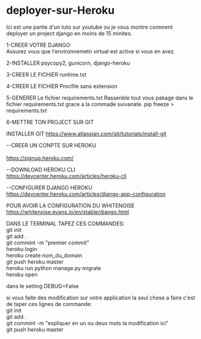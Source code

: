 # deployer-sur-Heroku
Ici est une partie d'un tuto sur youtube ou je vous montre comment deployer un project django en moins de 15 minites.

1-CREER VOTRE DJANGO</br> 
Assurez vous que l'environnemetn virtual est active si vous en avez.

2-INSTALLER psycopy2, gunicorn, django-heroku</br> 

3-CREER LE FICHIER runtime.txt</br> 

4-CREER LE FICHIER Procfile sans extension</br> 

5-GENERER Le fichier requirements.txt
Rassenble tout vous pakage dans le fichier requirements.txt grace a la commade suivanate.
pip freeze > requirements.txt</br>


6-METTRE TON PROJECT SUR GIT

INSTALLER GIT 
https://www.atlassian.com/git/tutorials/install-git

                                                                                     

--CREER UN CONPTE SUR HEROKU  </br>                                                                                                   
https://signup.heroku.com/</br>

--DOWNLOAD HEROKU CLI</br>
https://devcenter.heroku.com/articles/heroku-cli</br>

--CONFIGURER DJANGO HEROKU</br>
https://devcenter.heroku.com/articles/django-app-configuration</br>

POUR AVOIR LA CONFIGURATION DU WHITENOISE 
https://whitenoise.evans.io/en/stable/django.html

DANS LE TERMINAL TAPEZ CES COMMANDES:</br>
git init</br>
git add .</br>
git commint -m "premier commit"</br>
heroku login </br>
heroku create nom_du_domain</br>
git push heroku master</br>
heroku run python manage.py migrate</br>
heroku open</br>

dans le setting DEBUG=False</br>

si vous faite des modification sur votre application la seul chose a faire c'est de taper ces lignes de commande:</br>
git init</br>
git add .</br>
git commint -m "expliquer en un ou deux mots la modification ici"</br>
git push heroku master
